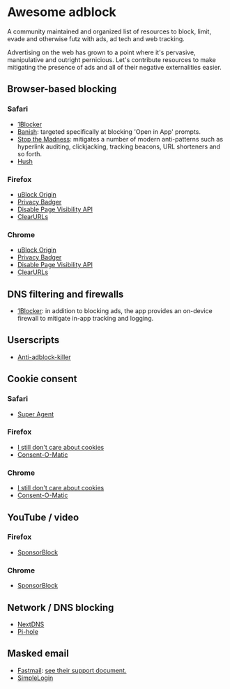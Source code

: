 # Awesome adblock

A community maintained and organized list of resources to block, limit, evade and otherwise futz with ads, ad tech and web tracking.

Advertising on the web has grown to a point where it's pervasive, manipulative and outright pernicious. Let's contribute resources to make mitigating the presence of ads and all of their negative externalities easier.

## Browser-based blocking

### Safari    
- [1Blocker](https://1blocker.com)
- [Banish](https://apps.apple.com/us/app/banish-block-open-in-app/id1632848430): targeted specifically at blocking 'Open in App' prompts.
- [Stop the Madness](https://underpassapp.com/StopTheMadness/): mitigates a number of modern anti-patterns such as hyperlink auditing, clickjacking, tracking beacons, URL shorteners and so forth.
- [Hush](https://oblador.github.io/hush/)

### Firefox    
- [uBlock Origin](https://ublockorigin.com)
- [Privacy Badger](https://privacybadger.org)
- [Disable Page Visibility API](https://addons.mozilla.org/en-US/firefox/addon/disable-page-visibility/)
- [ClearURLs](https://addons.mozilla.org/en-US/firefox/addon/clearurls/)

### Chrome    
- [uBlock Origin](https://ublockorigin.com)
- [Privacy Badger](https://privacybadger.org)
- [Disable Page Visibility API](https://chrome.google.com/webstore/detail/disable-page-visibility-a/eecfoibnnhheckhfokpihgefmlnenofb)
- [ClearURLs](https://chrome.google.com/webstore/detail/clearurls/lckanjgmijmafbedllaakclkaicjfmnk)

## DNS filtering and firewalls    
- [1Blocker](https://1blocker.com): in addition to blocking ads, the app provides an on-device firewall to mitigate in-app tracking and logging.

## Userscripts    
- [Anti-adblock-killer](https://github.com/reek/anti-adblock-killer)

## Cookie consent    

### Safari    
- [Super Agent](https://www.super-agent.com)

### Firefox    
- [I still don't care about cookies](https://addons.mozilla.org/en-US/firefox/addon/istilldontcareaboutcookies/)
- [Consent-O-Matic](https://addons.mozilla.org/en-US/firefox/addon/consent-o-matic/)

### Chrome    
- [I still don't care about cookies](https://chrome.google.com/webstore/detail/i-still-dont-care-about-c/edibdbjcniadpccecjdfdjjppcpchdlm)
- [Consent-O-Matic](https://chrome.google.com/webstore/detail/consent-o-matic/mdjildafknihdffpkfmmpnpoiajfjnjd)

## YouTube / video

### Firefox    
- [SponsorBlock](https://addons.mozilla.org/en-US/firefox/addon/sponsorblock/)

### Chrome    
- [SponsorBlock](https://chrome.google.com/webstore/detail/sponsorblock-for-youtube/mnjggcdmjocbbbhaepdhchncahnbgone/)

## Network / DNS blocking    
- [NextDNS](https://nextdns.io)
- [Pi-hole](https://pi-hole.net)

## Masked email
- [Fastmail](https://fastmail.com): [see their support document.](https://www.fastmail.help/hc/en-us/articles/4406536368911-Masked-Email)
- [SimpleLogin](https://simplelogin.io)
